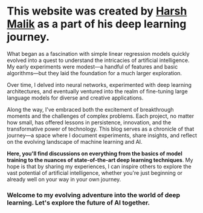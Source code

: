 # This website was created by [Harsh Malik](https://x.com/harshshelby) as a part of his deep learning journey.

What began as a fascination with simple linear regression models quickly evolved into a quest to understand the intricacies of artificial intelligence. 
My early experiments were modest—a handful of features and basic algorithms—but they laid the foundation for a much larger exploration. 

Over time, I delved into neural networks, experimented with deep learning architectures, and eventually ventured into the realm of fine-tuning large language models for diverse and creative applications.

Along the way, I've embraced both the excitement of breakthrough moments and the challenges of complex problems. Each project, no matter how small, has offered lessons in persistence, innovation, and the transformative power of technology. This blog serves as a chronicle of that journey—a space where I document experiments, share insights, and reflect on the evolving landscape of machine learning and AI.

**Here, you'll find discussions on everything from the basics of model training to the nuances of state-of-the-art deep learning techniques**. My hope is that by sharing my experiences, I can inspire others to explore the vast potential of artificial intelligence, whether you're just beginning or already well on your way in your own journey.

### **Welcome to my evolving adventure into the world of deep learning. Let's explore the future of AI together.**

